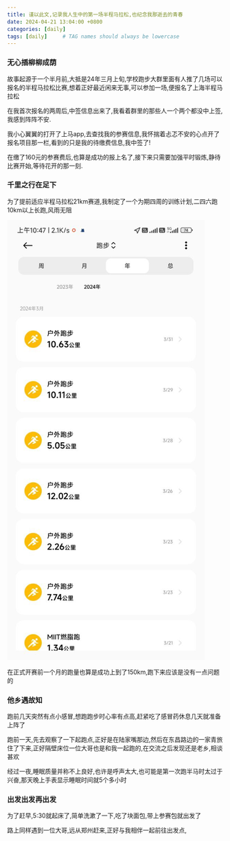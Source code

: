 ```yaml
---
title: 谨以此文,记录我人生中的第一场半程马拉松,也纪念我那逝去的青春
date: 2024-04-21 13:04:00 +0800
categories: [daily]
tags: [daily]     # TAG names should always be lowercase
---
```


### 无心插柳柳成荫
故事起源于一个半月前,大抵是24年三月上旬,学校跑步大群里面有人推了几场可以报名的半程马拉松比赛,想着正好最近闲来无事,可以参加一场,便报名了上海半程马拉松

在我首次报名的两周后,中签信息出来了,我看着群里的那些人一个两个都没中上签,我感到阵阵不安.

我小心翼翼的打开了上马app,去查找我的参赛信息,我怀揣着忐忑不安的心点开了报名项目那一栏,看到的只是我的待缴费信息,我中签了!

在缴了160元的参赛费后,也算是成功的报上名了,接下来只需要加强平时锻炼,静待比赛开始,等待花开的那一刻.

### 千里之行在足下

为了提前适应半程马拉松21km赛道,我制定了一个为期四周的训练计划,二四六跑10km以上长跑,风雨无阻

![](https://raw.githubusercontent.com/Moeary/pic_bed/main/img/202404251056089.png)

在正式开赛前一个月的跑量也算是成功上到了150km,跑下来应该是没有一点问题的

### 他乡遇故知

跑前几天突然有点小感冒,想跑跑步时心率有点高,赶紧吃了感冒药休息几天就准备上阵了

跑前一天,先去观察了一下起跑点,正好是在陆家嘴那边,然后在东昌路边的一家青旅住了下来,正好隔壁床位一位大哥也是和我一起跑的,在交流之后发现还是老乡,相谈甚欢

经过一夜,睡眠质量并称不上良好,也许是呼声太大,也可能是第一次跑半马时太过于兴奋,那天晚上手表显示睡眠时间就5个多小时

### 出发出发再出发

为了赶早,5:30就起床了,简单洗漱了一下,吃了块面包,带上参赛包就出发了

路上同样遇到一位大哥,远从郑州赶来,正好与我相伴一起前往出发点,
